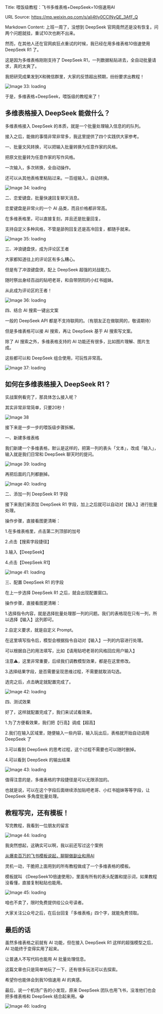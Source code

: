 Title: 喂饭级教程：飞书多维表格+DeepSeek=10倍速用AI

URL Source: https://mp.weixin.qq.com/s/aIi4tIy0CCINyQE_3AfF_Q

Markdown Content:
上班一周了，没想到 DeepSeek 官网竟然还是没有恢复。问两个问题就挂，重试10次也刷不出来。

然而，在其他人还在官网疯狂点重试的时候，我已经在用多维表格10倍速使用 DeepSeek R1 了。

这是因为多维表格刚刚支持了 DeepSeek R1，一列数据粘贴进去，全自动批量请求，真的太爽了。

我把研究成果发到X和微信群里，大家的反馈超出预期，纷纷要求出教程！

![Image 33: loading](https://mmbiz.qpic.cn/mmbiz_jpg/byNSHXBoYpdPDVE5FFBlMpsRicbJ3UTlX3IOu01rJnD3VjwcyQukdpejsekQRrXn3yuvSU68fYrQJG3CUQeyUnA/640?wx_fmt=other&from=appmsg)

于是，多维表格+DeepSeek，喂饭级的教程来了！

多维表格接入 DeepSeek 能做什么？
---------------------

多维表格接入 DeepSeek 的本质，就是一个批量处理输入信息的的队列。

接入之后，能做的事情非常非常多，我这里提供了四个实践供大家参考。

一、批量文风转换，可以把输入批量转换为任意作家的风格。

把原文批量转为任意作家的写作风格。

一次输入，多次转换，全自动操作。

还可以从其他表格里粘贴过来。一百组输入，自动转换。

![Image 34: loading](https://mmbiz.qpic.cn/mmbiz_jpg/byNSHXBoYpdPDVE5FFBlMpsRicbJ3UTlXMpvGoo4umVxuV640HeBNtxOEAp8ZQxjNwPzV2DNaQry5D0cRfnia29w/640?wx_fmt=other&from=appmsg)

二、恋爱键盘，批量快速回复聊天消息。

恋爱键盘是非常火的一个 AI 品类，而且价格都非常高。

在多维表格里，可以直接复刻，并且还是批量回复。

支持自定义多种风格，不管是舔狗回复还是高冷回复，都随手就来。

![Image 35: loading](https://mmbiz.qpic.cn/mmbiz_jpg/byNSHXBoYpdPDVE5FFBlMpsRicbJ3UTlXtGEovEibhiaVJABKtH29B5A2GcngDlPwW7agMDIykreCHr2vlAovUpAg/640?wx_fmt=other&from=appmsg)

三、冲浪键盘侠，成为评论区王者

大家都知道往上的评论区有多么糟心。

但是有了冲浪键盘侠，配上 DeepSeek 超强的对战能力。

随时祭出身经百战的贴吧老哥，和自带阴阳的小红书姐妹。

从此成为评论区的王者！

![Image 36: loading](https://mmbiz.qpic.cn/mmbiz_jpg/byNSHXBoYpdPDVE5FFBlMpsRicbJ3UTlX1ZNn3jvvpmW4J5fmcJ7BUvaHcsabia1lF2255PBAcQDh1j7Ux3RL3LQ/640?wx_fmt=other&from=appmsg)

四、结合 AI 搜索一键出文案

一般的 DeepSeek API 都是不支持联网的。（有朋友正在做联网的，敬请期待）

但是多维表格可以接 AI 搜索，再让 DeepSeek 基于 AI 搜索写文案。

除了 AI 搜索之外，多维表格支持的 AI 功能还有很多，比如图片理解、图片生成。

这些都可以和 DeepSeek 组合使用，可玩性非常高。

![Image 37: loading](https://mmbiz.qpic.cn/mmbiz_jpg/byNSHXBoYpdPDVE5FFBlMpsRicbJ3UTlXdzicFzl6jjCelu1DRibibGic8xbEm7TW2SB8v8VhePHFkKxlOxPylSFsGQ/640?wx_fmt=other&from=appmsg)

如何在多维表格接入 DeepSeek R1？
----------------------

实战案例看完了，那具体怎么接入呢？

其实非常非常简单，只要20秒！

![Image 38](https://mmbiz.qpic.cn/mmbiz_gif/byNSHXBoYpdPDVE5FFBlMpsRicbJ3UTlXP3BXMIpuzjyqvEy9rUjGI4Vg4ZlnztgJiboLWgMaPauCDgF2lYUVR0g/640?wx_fmt=gif&from=appmsg)

接下来是一步一步的喂饭级步骤拆解。

一、新建多维表格

我们新建一个多维表格，默认是这样的，把第一列的表头「文本」，改成「输入」，输入就是我们日常和 DeepSeek 聊天时的提问。

![Image 39: loading](https://mmbiz.qpic.cn/mmbiz_jpg/byNSHXBoYpdPDVE5FFBlMpsRicbJ3UTlXvNtwVN4OAtaPcxSQjCnKgRfk0xO0CHZHErfMibllGXSPbD3APgj3dWg/640?wx_fmt=other&from=appmsg)

再把后面的几列都删掉。

![Image 40: loading](https://mmbiz.qpic.cn/mmbiz_jpg/byNSHXBoYpdPDVE5FFBlMpsRicbJ3UTlXD8gFnM3nZYwEicZqjNz1OLQgDfybVPQKflLct6EvYKGSSybZLzQyy8Q/640?wx_fmt=other&from=appmsg)

二、添加一列 DeepSeek R1 字段

接下来我们来添加 DeepSeek R1 字段，加上之后就可以自动对【输入】进行批量处理。

操作步骤，直接看图更清晰：

1.在多维表格里，点击第二列顶部的加号

2.点击【搜索字段捷径】

3.输入【DeepSeek】

4.点击【DeepSeek R1】

![Image 41: loading](https://mmbiz.qpic.cn/mmbiz_jpg/byNSHXBoYpdPDVE5FFBlMpsRicbJ3UTlXGxjXgwIo8W9zqKn6zNOKjCxox8fejRFCTBygicsxf5e5TibWnBZyBy3w/640?wx_fmt=other&from=appmsg)

三、配置 DeepSeek R1 的字段

在上一步选择 DeepSeek R1 之后，就会出现配置窗口。

操作步骤，直接看图更清晰：

1.选择指令内容，就是选择批量处理那一列的问题。我们的表格现在只有一列，所以选择【输入】这列即可。

2.自定义要求，就是自定义 Prompt。

在这里填写指令后，模型会根据指令自动对【输入】一列的内容进行处理。

可以根据自己的用法填写，比如【请用贴吧老哥的风格回应用户输入】

注意⚠️，这里非常重要，后续我们调教模型效果，都是在这里修改。

3.选择结果字段，是否需要呈现思维过程，不需要就取消勾选。

选完之后，点击确定就配置完成了。

![Image 42: loading](https://mmbiz.qpic.cn/mmbiz_jpg/byNSHXBoYpdPDVE5FFBlMpsRicbJ3UTlXduwwEuoCQWTj7q0SLE3VP8jQtSkejiaJAEFfRSWX7zgs1ibftE3emjMw/640?wx_fmt=other&from=appmsg)

四、测试效果

好了，这样就配置完成了，我们来试试看效果。

1.为了方便看效果，我们把【行高】调成【超高】

2.我们在输入区域里，随便输入一些内容，输入玩出后，表格就开始自动调用 DeepSeek 了

3.可以看到 DeepSeek 的思考过程，这个过程不需要也可以随时删掉。

4.可以看到 DeepSeek 的输出结果

![Image 43: loading](https://mmbiz.qpic.cn/mmbiz_jpg/byNSHXBoYpdPDVE5FFBlMpsRicbJ3UTlXq3dEQAibhYzVbeVc1XJXiaCIQapnibVsuibLWSlTkoJVUAcFUq7pznRIkg/640?wx_fmt=other&from=appmsg)

值得注意的是，多维表格的字段捷径是可以无限添加的。

也就是说，可以在这个字段后面继续添加贴吧老哥、小红书姐妹等等字段，让 DeepSeek 多角度批量处理。

教程写完，还有模板！
----------

写完教程，我看到一位朋友的留言

![Image 44: loading](https://mmbiz.qpic.cn/mmbiz_jpg/byNSHXBoYpdPDVE5FFBlMpsRicbJ3UTlXnLqAw3ic0KoDdc2xjO60DRACl9lEwIbWWpPYrxmDm71J5icMnzHDJSoQ/640?wx_fmt=other&from=appmsg)

我突然想起，这确实可以啊，我以前还写过这个案例

[从爆卖百万的飞书模板说起，聊聊做副业和用AI](https://mp.weixin.qq.com/s?__biz=MzkwMzY5NzU2Nw==&mid=2247484323&idx=1&sn=1e649c8613254b71113d7f1de01fea3a&scene=21#wechat_redirect)

灵机一动，干脆把上面用到的所有教程做成了一个多维表格的模板。

模板就叫 《DeepSeek10倍速使用》，里面有所有的表头配置和提示词，如果教程没看懂，直接复制粘贴也能用。

![Image 45: loading](https://mmbiz.qpic.cn/mmbiz_jpg/byNSHXBoYpdPDVE5FFBlMpsRicbJ3UTlXV6UaJVicQiasCmE09C2ibicrQB5dZVM2iaf4fGVMutP9dM3baoRFVQnab3A/640?wx_fmt=other&from=appmsg)

咱也不卖了，限时免费提供给公众号读者。

大家关注公众号之后，在后台回复「多维表格」四个字，就能免费领取。

最后的话
----

虽然多维表格之前就有 AI 功能，但在接入 DeepSeek R1 这样的超强模型之后，AI 功能终于变得实用了起来。

让普通人不写代码也能用 AI 批量处理信息。

这篇文章也只是简单地玩了一下，还有很多玩法可以去探索。

希望你也能体会到我10倍速用 AI 的爽感。

最后，说一个机场广告的小发现，原来 DeepSeek 团队也用飞书，没准他们也会把多维表格和 DeepSeek 结合起来用。😂

![Image 46: loading](https://mmbiz.qpic.cn/mmbiz_jpg/byNSHXBoYpdPDVE5FFBlMpsRicbJ3UTlXNRiaObmv45G7GI35nChLiamP3icsD2scBZS7icFC601iauaHLoC2Y6xrM2Q/640?wx_fmt=other&from=appmsg)
